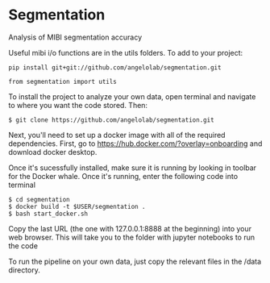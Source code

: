 # Segmentation
Analysis of MIBI segmentation accuracy

Useful mibi i/o functions are in the utils folders. To add to your project:

```
pip install git+git://github.com/angelolab/segmentation.git

from segmentation import utils
```

To install the project to analyze your own data, open terminal and navigate to where you want the code stored.
Then:

```
$ git clone https://github.com/angelolab/segmentation.git
```

Next, you'll need to set up a docker image with all of the required dependencies. First, go to https://hub.docker.com/?overlay=onboarding and download docker desktop. 

Once it's sucessfully installed, make sure it is running by looking in toolbar for the Docker whale. Once it's running, enter the following code into terminal 

```
$ cd segmentation
$ docker build -t $USER/segmentation .
$ bash start_docker.sh
``` 

Copy the last URL (the one with 127.0.0.1:8888 at the beginning) into your web browser. This will take you to the folder with jupyter notebooks to run the code


To run the pipeline on your own data, just copy the relevant files in the /data directory.
